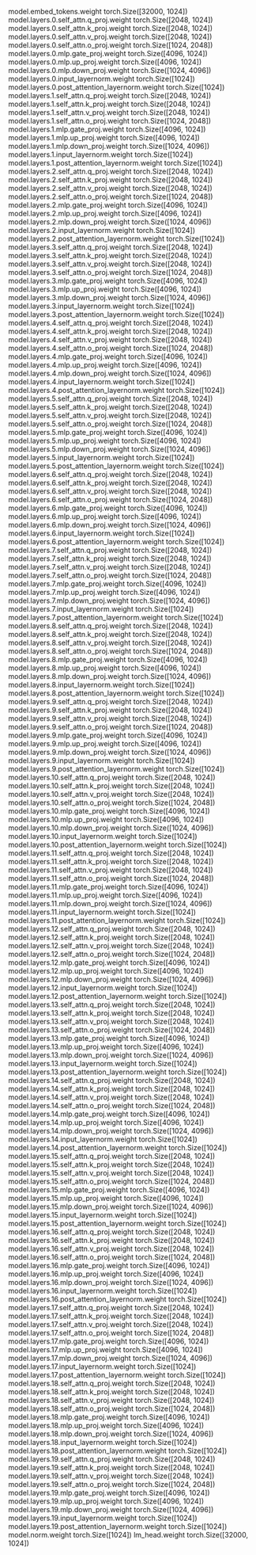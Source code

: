 model.embed_tokens.weight torch.Size([32000, 1024])
model.layers.0.self_attn.q_proj.weight torch.Size([2048, 1024])
model.layers.0.self_attn.k_proj.weight torch.Size([2048, 1024])
model.layers.0.self_attn.v_proj.weight torch.Size([2048, 1024])
model.layers.0.self_attn.o_proj.weight torch.Size([1024, 2048])
model.layers.0.mlp.gate_proj.weight torch.Size([4096, 1024])
model.layers.0.mlp.up_proj.weight torch.Size([4096, 1024])
model.layers.0.mlp.down_proj.weight torch.Size([1024, 4096])
model.layers.0.input_layernorm.weight torch.Size([1024])
model.layers.0.post_attention_layernorm.weight torch.Size([1024])
model.layers.1.self_attn.q_proj.weight torch.Size([2048, 1024])
model.layers.1.self_attn.k_proj.weight torch.Size([2048, 1024])
model.layers.1.self_attn.v_proj.weight torch.Size([2048, 1024])
model.layers.1.self_attn.o_proj.weight torch.Size([1024, 2048])
model.layers.1.mlp.gate_proj.weight torch.Size([4096, 1024])
model.layers.1.mlp.up_proj.weight torch.Size([4096, 1024])
model.layers.1.mlp.down_proj.weight torch.Size([1024, 4096])
model.layers.1.input_layernorm.weight torch.Size([1024])
model.layers.1.post_attention_layernorm.weight torch.Size([1024])
model.layers.2.self_attn.q_proj.weight torch.Size([2048, 1024])
model.layers.2.self_attn.k_proj.weight torch.Size([2048, 1024])
model.layers.2.self_attn.v_proj.weight torch.Size([2048, 1024])
model.layers.2.self_attn.o_proj.weight torch.Size([1024, 2048])
model.layers.2.mlp.gate_proj.weight torch.Size([4096, 1024])
model.layers.2.mlp.up_proj.weight torch.Size([4096, 1024])
model.layers.2.mlp.down_proj.weight torch.Size([1024, 4096])
model.layers.2.input_layernorm.weight torch.Size([1024])
model.layers.2.post_attention_layernorm.weight torch.Size([1024])
model.layers.3.self_attn.q_proj.weight torch.Size([2048, 1024])
model.layers.3.self_attn.k_proj.weight torch.Size([2048, 1024])
model.layers.3.self_attn.v_proj.weight torch.Size([2048, 1024])
model.layers.3.self_attn.o_proj.weight torch.Size([1024, 2048])
model.layers.3.mlp.gate_proj.weight torch.Size([4096, 1024])
model.layers.3.mlp.up_proj.weight torch.Size([4096, 1024])
model.layers.3.mlp.down_proj.weight torch.Size([1024, 4096])
model.layers.3.input_layernorm.weight torch.Size([1024])
model.layers.3.post_attention_layernorm.weight torch.Size([1024])
model.layers.4.self_attn.q_proj.weight torch.Size([2048, 1024])
model.layers.4.self_attn.k_proj.weight torch.Size([2048, 1024])
model.layers.4.self_attn.v_proj.weight torch.Size([2048, 1024])
model.layers.4.self_attn.o_proj.weight torch.Size([1024, 2048])
model.layers.4.mlp.gate_proj.weight torch.Size([4096, 1024])
model.layers.4.mlp.up_proj.weight torch.Size([4096, 1024])
model.layers.4.mlp.down_proj.weight torch.Size([1024, 4096])
model.layers.4.input_layernorm.weight torch.Size([1024])
model.layers.4.post_attention_layernorm.weight torch.Size([1024])
model.layers.5.self_attn.q_proj.weight torch.Size([2048, 1024])
model.layers.5.self_attn.k_proj.weight torch.Size([2048, 1024])
model.layers.5.self_attn.v_proj.weight torch.Size([2048, 1024])
model.layers.5.self_attn.o_proj.weight torch.Size([1024, 2048])
model.layers.5.mlp.gate_proj.weight torch.Size([4096, 1024])
model.layers.5.mlp.up_proj.weight torch.Size([4096, 1024])
model.layers.5.mlp.down_proj.weight torch.Size([1024, 4096])
model.layers.5.input_layernorm.weight torch.Size([1024])
model.layers.5.post_attention_layernorm.weight torch.Size([1024])
model.layers.6.self_attn.q_proj.weight torch.Size([2048, 1024])
model.layers.6.self_attn.k_proj.weight torch.Size([2048, 1024])
model.layers.6.self_attn.v_proj.weight torch.Size([2048, 1024])
model.layers.6.self_attn.o_proj.weight torch.Size([1024, 2048])
model.layers.6.mlp.gate_proj.weight torch.Size([4096, 1024])
model.layers.6.mlp.up_proj.weight torch.Size([4096, 1024])
model.layers.6.mlp.down_proj.weight torch.Size([1024, 4096])
model.layers.6.input_layernorm.weight torch.Size([1024])
model.layers.6.post_attention_layernorm.weight torch.Size([1024])
model.layers.7.self_attn.q_proj.weight torch.Size([2048, 1024])
model.layers.7.self_attn.k_proj.weight torch.Size([2048, 1024])
model.layers.7.self_attn.v_proj.weight torch.Size([2048, 1024])
model.layers.7.self_attn.o_proj.weight torch.Size([1024, 2048])
model.layers.7.mlp.gate_proj.weight torch.Size([4096, 1024])
model.layers.7.mlp.up_proj.weight torch.Size([4096, 1024])
model.layers.7.mlp.down_proj.weight torch.Size([1024, 4096])
model.layers.7.input_layernorm.weight torch.Size([1024])
model.layers.7.post_attention_layernorm.weight torch.Size([1024])
model.layers.8.self_attn.q_proj.weight torch.Size([2048, 1024])
model.layers.8.self_attn.k_proj.weight torch.Size([2048, 1024])
model.layers.8.self_attn.v_proj.weight torch.Size([2048, 1024])
model.layers.8.self_attn.o_proj.weight torch.Size([1024, 2048])
model.layers.8.mlp.gate_proj.weight torch.Size([4096, 1024])
model.layers.8.mlp.up_proj.weight torch.Size([4096, 1024])
model.layers.8.mlp.down_proj.weight torch.Size([1024, 4096])
model.layers.8.input_layernorm.weight torch.Size([1024])
model.layers.8.post_attention_layernorm.weight torch.Size([1024])
model.layers.9.self_attn.q_proj.weight torch.Size([2048, 1024])
model.layers.9.self_attn.k_proj.weight torch.Size([2048, 1024])
model.layers.9.self_attn.v_proj.weight torch.Size([2048, 1024])
model.layers.9.self_attn.o_proj.weight torch.Size([1024, 2048])
model.layers.9.mlp.gate_proj.weight torch.Size([4096, 1024])
model.layers.9.mlp.up_proj.weight torch.Size([4096, 1024])
model.layers.9.mlp.down_proj.weight torch.Size([1024, 4096])
model.layers.9.input_layernorm.weight torch.Size([1024])
model.layers.9.post_attention_layernorm.weight torch.Size([1024])
model.layers.10.self_attn.q_proj.weight torch.Size([2048, 1024])
model.layers.10.self_attn.k_proj.weight torch.Size([2048, 1024])
model.layers.10.self_attn.v_proj.weight torch.Size([2048, 1024])
model.layers.10.self_attn.o_proj.weight torch.Size([1024, 2048])
model.layers.10.mlp.gate_proj.weight torch.Size([4096, 1024])
model.layers.10.mlp.up_proj.weight torch.Size([4096, 1024])
model.layers.10.mlp.down_proj.weight torch.Size([1024, 4096])
model.layers.10.input_layernorm.weight torch.Size([1024])
model.layers.10.post_attention_layernorm.weight torch.Size([1024])
model.layers.11.self_attn.q_proj.weight torch.Size([2048, 1024])
model.layers.11.self_attn.k_proj.weight torch.Size([2048, 1024])
model.layers.11.self_attn.v_proj.weight torch.Size([2048, 1024])
model.layers.11.self_attn.o_proj.weight torch.Size([1024, 2048])
model.layers.11.mlp.gate_proj.weight torch.Size([4096, 1024])
model.layers.11.mlp.up_proj.weight torch.Size([4096, 1024])
model.layers.11.mlp.down_proj.weight torch.Size([1024, 4096])
model.layers.11.input_layernorm.weight torch.Size([1024])
model.layers.11.post_attention_layernorm.weight torch.Size([1024])
model.layers.12.self_attn.q_proj.weight torch.Size([2048, 1024])
model.layers.12.self_attn.k_proj.weight torch.Size([2048, 1024])
model.layers.12.self_attn.v_proj.weight torch.Size([2048, 1024])
model.layers.12.self_attn.o_proj.weight torch.Size([1024, 2048])
model.layers.12.mlp.gate_proj.weight torch.Size([4096, 1024])
model.layers.12.mlp.up_proj.weight torch.Size([4096, 1024])
model.layers.12.mlp.down_proj.weight torch.Size([1024, 4096])
model.layers.12.input_layernorm.weight torch.Size([1024])
model.layers.12.post_attention_layernorm.weight torch.Size([1024])
model.layers.13.self_attn.q_proj.weight torch.Size([2048, 1024])
model.layers.13.self_attn.k_proj.weight torch.Size([2048, 1024])
model.layers.13.self_attn.v_proj.weight torch.Size([2048, 1024])
model.layers.13.self_attn.o_proj.weight torch.Size([1024, 2048])
model.layers.13.mlp.gate_proj.weight torch.Size([4096, 1024])
model.layers.13.mlp.up_proj.weight torch.Size([4096, 1024])
model.layers.13.mlp.down_proj.weight torch.Size([1024, 4096])
model.layers.13.input_layernorm.weight torch.Size([1024])
model.layers.13.post_attention_layernorm.weight torch.Size([1024])
model.layers.14.self_attn.q_proj.weight torch.Size([2048, 1024])
model.layers.14.self_attn.k_proj.weight torch.Size([2048, 1024])
model.layers.14.self_attn.v_proj.weight torch.Size([2048, 1024])
model.layers.14.self_attn.o_proj.weight torch.Size([1024, 2048])
model.layers.14.mlp.gate_proj.weight torch.Size([4096, 1024])
model.layers.14.mlp.up_proj.weight torch.Size([4096, 1024])
model.layers.14.mlp.down_proj.weight torch.Size([1024, 4096])
model.layers.14.input_layernorm.weight torch.Size([1024])
model.layers.14.post_attention_layernorm.weight torch.Size([1024])
model.layers.15.self_attn.q_proj.weight torch.Size([2048, 1024])
model.layers.15.self_attn.k_proj.weight torch.Size([2048, 1024])
model.layers.15.self_attn.v_proj.weight torch.Size([2048, 1024])
model.layers.15.self_attn.o_proj.weight torch.Size([1024, 2048])
model.layers.15.mlp.gate_proj.weight torch.Size([4096, 1024])
model.layers.15.mlp.up_proj.weight torch.Size([4096, 1024])
model.layers.15.mlp.down_proj.weight torch.Size([1024, 4096])
model.layers.15.input_layernorm.weight torch.Size([1024])
model.layers.15.post_attention_layernorm.weight torch.Size([1024])
model.layers.16.self_attn.q_proj.weight torch.Size([2048, 1024])
model.layers.16.self_attn.k_proj.weight torch.Size([2048, 1024])
model.layers.16.self_attn.v_proj.weight torch.Size([2048, 1024])
model.layers.16.self_attn.o_proj.weight torch.Size([1024, 2048])
model.layers.16.mlp.gate_proj.weight torch.Size([4096, 1024])
model.layers.16.mlp.up_proj.weight torch.Size([4096, 1024])
model.layers.16.mlp.down_proj.weight torch.Size([1024, 4096])
model.layers.16.input_layernorm.weight torch.Size([1024])
model.layers.16.post_attention_layernorm.weight torch.Size([1024])
model.layers.17.self_attn.q_proj.weight torch.Size([2048, 1024])
model.layers.17.self_attn.k_proj.weight torch.Size([2048, 1024])
model.layers.17.self_attn.v_proj.weight torch.Size([2048, 1024])
model.layers.17.self_attn.o_proj.weight torch.Size([1024, 2048])
model.layers.17.mlp.gate_proj.weight torch.Size([4096, 1024])
model.layers.17.mlp.up_proj.weight torch.Size([4096, 1024])
model.layers.17.mlp.down_proj.weight torch.Size([1024, 4096])
model.layers.17.input_layernorm.weight torch.Size([1024])
model.layers.17.post_attention_layernorm.weight torch.Size([1024])
model.layers.18.self_attn.q_proj.weight torch.Size([2048, 1024])
model.layers.18.self_attn.k_proj.weight torch.Size([2048, 1024])
model.layers.18.self_attn.v_proj.weight torch.Size([2048, 1024])
model.layers.18.self_attn.o_proj.weight torch.Size([1024, 2048])
model.layers.18.mlp.gate_proj.weight torch.Size([4096, 1024])
model.layers.18.mlp.up_proj.weight torch.Size([4096, 1024])
model.layers.18.mlp.down_proj.weight torch.Size([1024, 4096])
model.layers.18.input_layernorm.weight torch.Size([1024])
model.layers.18.post_attention_layernorm.weight torch.Size([1024])
model.layers.19.self_attn.q_proj.weight torch.Size([2048, 1024])
model.layers.19.self_attn.k_proj.weight torch.Size([2048, 1024])
model.layers.19.self_attn.v_proj.weight torch.Size([2048, 1024])
model.layers.19.self_attn.o_proj.weight torch.Size([1024, 2048])
model.layers.19.mlp.gate_proj.weight torch.Size([4096, 1024])
model.layers.19.mlp.up_proj.weight torch.Size([4096, 1024])
model.layers.19.mlp.down_proj.weight torch.Size([1024, 4096])
model.layers.19.input_layernorm.weight torch.Size([1024])
model.layers.19.post_attention_layernorm.weight torch.Size([1024])
model.norm.weight torch.Size([1024])
lm_head.weight torch.Size([32000, 1024])

